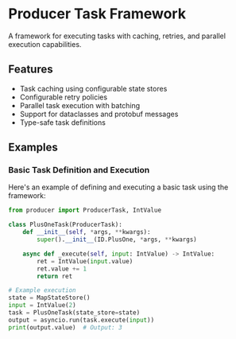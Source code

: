 # Producer Task Framework

A framework for executing tasks with caching, retries, and parallel execution capabilities.

## Features

- Task caching using configurable state stores
- Configurable retry policies
- Parallel task execution with batching
- Support for dataclasses and protobuf messages
- Type-safe task definitions

## Examples

### Basic Task Definition and Execution

Here's an example of defining and executing a basic task using the framework:
```python
from producer import ProducerTask, IntValue

class PlusOneTask(ProducerTask):
    def __init__(self, *args, **kwargs):
        super().__init__(ID.PlusOne, *args, **kwargs)

    async def _execute(self, input: IntValue) -> IntValue:
        ret = IntValue(input.value)
        ret.value += 1
        return ret

# Example execution
state = MapStateStore()
input = IntValue(2)
task = PlusOneTask(state_store=state)
output = asyncio.run(task.execute(input))
print(output.value)  # Output: 3
```
